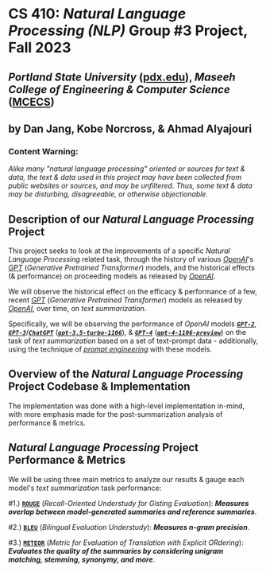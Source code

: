 # **CS 410:** *Natural Language Processing (NLP)* **Group #3 Project**, Fall 2023
## *Portland State University* ([pdx.edu](https://pdx.edu)), *Maseeh College of Engineering & Computer Science* ([MCECS](https://pdx.edu/engineering/))

## by Dan Jang, Kobe Norcross, & Ahmad Alyajouri

### **Content Warning**:
*Alike many "natural language processing" oriented or sources for text & data, the text & data used in this project may have been collected from public websites or sources, and may be unfiltered. Thus, some text & data may be disturbing, disagreeable, or otherwise objectionable.*

## Description of our *Natural Language Processing* Project

This project seeks to look at the improvements of a specific *Natural Language Processing* related task, through the history of various [*OpenAI*](https://openai.com/)'s [*GPT*](https://platform.openai.com/docs/models/) (*Generative Pretrained Transformer*) models, and the historical effects (& performance) on proceeding models as released by [*OpenAI*](https://openai.com/blog/).

We will observe the historical effect on the efficacy & performance of a few, recent [*GPT*](https://platform.openai.com/docs/models/) (*Generative Pretrained Transformer*) models as released by [*OpenAI*](https://openai.com/blogs), over time, on *text summarization*.

Specifically, we will be observing the performance of *OpenAI* models [***```GPT-2```***](https://cdn.openai.com/better-language-models/language_models_are_unsupervised_multitask_learners.pdf), [***```GPT-3```***](https://arxiv.org/abs/2005.14165)/[***```ChatGPT```***](https://openai.com/blog/chatgpt) ([***```gpt-3.5-turbo-1106```***](https://openai.com/blog/new-models-and-developer-products-announced-at-devday)), & [***```GPT-4```***](https://cdn.openai.com/papers/GPTV_System_Card.pdf) ([***```gpt-4-1106-preview```***](https://openai.com/blog/new-models-and-developer-products-announced-at-devday)) on the task of *text summarization* based on a set of text-prompt data - additionally, using the technique of [*prompt engineering*](https://arxiv.org/abs/2310.04438) with these models.

## Overview of the *Natural Language Processing* Project Codebase & Implementation

The implementation was done with a high-level implementation in-mind, with more emphasis made for the post-summarization analysis of performance & metrics.

## *Natural Language Processing* Project Performance & Metrics

We will be using three main metrics to analyze our results & gauge each model's *text summarization* task performance:

#1.) [**```ROUGE```**](https://aclanthology.org/W04-1013.pdf) (*Recall-Oriented Understudy for Gisting Evaluation*): ***Measures overlap between model-generated summaries and reference summaries***.

#2.) [**```BLEU```**](https://doi.org/10.3115%2F1073083.1073135) (*Bilingual Evaluation Understudy*): ***Measures n-gram precision***.

#3.) [**```METEOR```**](https://aclanthology.org/W05-0909.pdf) (*Metric for Evaluation of Translation with Explicit ORdering*): ***Evaluates the quality of the summaries by considering unigram matching, stemming, synonymy, and more***.
